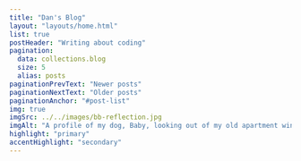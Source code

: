 ```yaml
---
title: "Dan's Blog"
layout: "layouts/home.html"
list: true
postHeader: "Writing about coding"
pagination:
  data: collections.blog
  size: 5
  alias: posts
paginationPrevText: "Newer posts"
paginationNextText: "Older posts"
paginationAnchor: "#post-list"
img: true
imgSrc: ../../images/bb-reflection.jpg
imgAlt: "A profile of my dog, Baby, looking out of my old apartment window in Chengdu, Sichuan"
highlight: "primary"
accentHighlight: "secondary"
---
```

